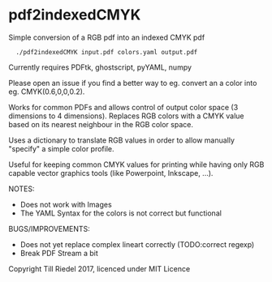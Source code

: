 # pdf2indexedCMYK
Simple conversion of a RGB pdf into an indexed CMYK pdf

      ./pdf2indexedCMYK input.pdf colors.yaml output.pdf

Currently requires PDFtk, ghostscript, pyYAML, numpy 

Please open an issue if you find a better way to eg. convert an a color into eg. CMYK(0.6,0,0,0.2).

Works for common PDFs and allows control of output color space (3 dimensions to 4 dimensions). Replaces RGB colors with a CMYK value based on its nearest neighbour in the RGB color space.

Uses a dictionary to translate RGB values in order to allow manually "specify" a simple color profile.

Useful for keeping common CMYK values for printing while having only RGB capable vector graphics tools (like Powerpoint, Inkscape, ...). 

NOTES:
* Does not work with Images
* The YAML Syntax for the colors is not correct but functional

BUGS/IMPROVEMENTS:
* Does not yet replace complex lineart correctly (TODO:correct regexp)
* Break PDF Stream a bit

Copyright Till Riedel 2017, licenced under MIT Licence
